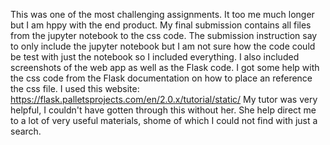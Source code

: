 This was one of the most challenging assignments. It too me much longer but I am hppy with the end product. My final submission contains all files from the jupyter notebook to the css code. 
The submission instruction say to only include the jupyter notebook but I am not sure how the code could be test with just the notebook so I included everything.
I also included screenshots of the web app as well as the Flask code.
I got some help with the css code from the Flask documentation on how to place an reference the css file. I used this website: https://flask.palletsprojects.com/en/2.0.x/tutorial/static/
My tutor was very helpful, I couldn't have gotten through this without her. She help direct me to a lot of very useful materials, shome of which I could not find with just a search. 
